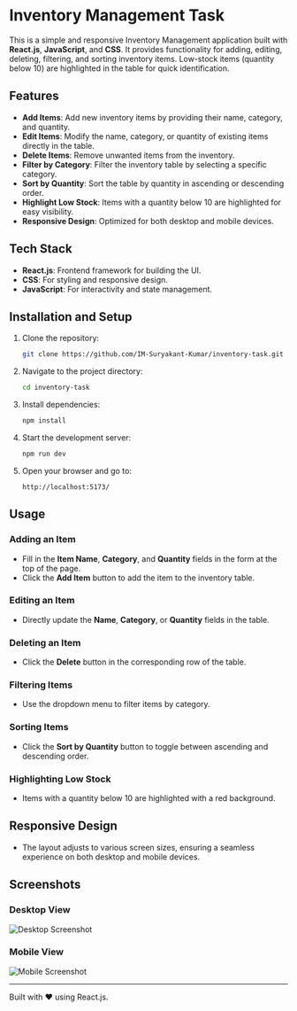 # Inventory Management Task

This is a simple and responsive Inventory Management application built with **React.js**, **JavaScript**, and **CSS**. It provides functionality for adding, editing, deleting, filtering, and sorting inventory items. Low-stock items (quantity below 10) are highlighted in the table for quick identification.

## Features

- **Add Items**: Add new inventory items by providing their name, category, and quantity.
- **Edit Items**: Modify the name, category, or quantity of existing items directly in the table.
- **Delete Items**: Remove unwanted items from the inventory.
- **Filter by Category**: Filter the inventory table by selecting a specific category.
- **Sort by Quantity**: Sort the table by quantity in ascending or descending order.
- **Highlight Low Stock**: Items with a quantity below 10 are highlighted for easy visibility.
- **Responsive Design**: Optimized for both desktop and mobile devices.

## Tech Stack

- **React.js**: Frontend framework for building the UI.
- **CSS**: For styling and responsive design.
- **JavaScript**: For interactivity and state management.

## Installation and Setup

1. Clone the repository:
   ```bash
   git clone https://github.com/IM-Suryakant-Kumar/inventory-task.git
   ```

2. Navigate to the project directory:
   ```bash
   cd inventory-task
   ```

3. Install dependencies:
   ```bash
   npm install
   ```

4. Start the development server:
   ```bash
   npm run dev
   ```

5. Open your browser and go to:
   ```
   http://localhost:5173/
   ```

## Usage

### Adding an Item
- Fill in the **Item Name**, **Category**, and **Quantity** fields in the form at the top of the page.
- Click the **Add Item** button to add the item to the inventory table.

### Editing an Item
- Directly update the **Name**, **Category**, or **Quantity** fields in the table.

### Deleting an Item
- Click the **Delete** button in the corresponding row of the table.

### Filtering Items
- Use the dropdown menu to filter items by category.

### Sorting Items
- Click the **Sort by Quantity** button to toggle between ascending and descending order.

### Highlighting Low Stock
- Items with a quantity below 10 are highlighted with a red background.

## Responsive Design

- The layout adjusts to various screen sizes, ensuring a seamless experience on both desktop and mobile devices.

## Screenshots

### Desktop View
![Desktop Screenshot](#)

### Mobile View
![Mobile Screenshot](#)

---

Built with ❤️ using React.js.

